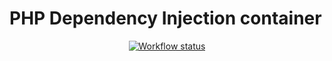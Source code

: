 # PHP Dependency Injection container

<p align="center">
  <a href="https://github.com/vinyl-projects/di" title="PHP DI"><img alt="Workflow status" src="https://github.com/vinyl-projects/di/workflows/CI/badge.svg"></a>
</p>
